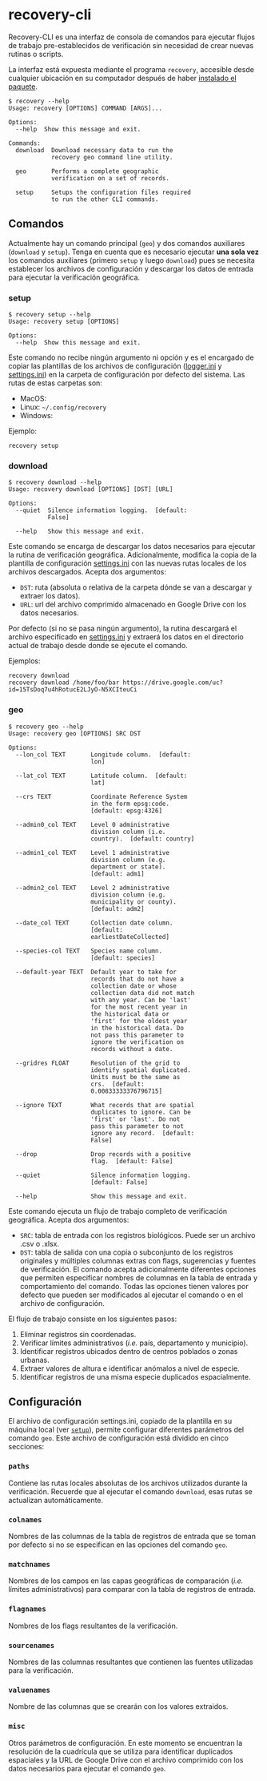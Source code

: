 # recovery-cli

Recovery-CLI es una interfaz de consola de comandos para ejecutar flujos de trabajo pre-establecidos de verificación sin necesidad de crear nuevas rutinas o scripts.

La interfaz está expuesta mediante el programa `recovery`, accesible desde cualquier ubicación en su computador después de haber [instalado el paquete](../../README.md#instalación).

```
$ recovery --help
Usage: recovery [OPTIONS] COMMAND [ARGS]...

Options:
  --help  Show this message and exit.

Commands:
  download  Download necessary data to run the
            recovery geo command line utility.

  geo       Performs a complete geographic
            verification on a set of records.

  setup     Setups the configuration files required
            to run the other CLI commands.
```

## Comandos
Actualmente hay un comando principal (`geo`) y dos comandos auxiliares (`download` y `setup`). Tenga en cuenta que es necesario ejecutar **una sola vez** los comandos auxiliares (primero `setup` y luego `download`) pues se necesita establecer los archivos de configuración y descargar los datos de entrada para ejecutar la verificación geográfica.

### setup
```
$ recovery setup --help
Usage: recovery setup [OPTIONS]

Options:
  --help  Show this message and exit.
```
Este comando no recibe ningún argumento ni opción y es el encargado de copiar las plantillas de los archivos de configuración ([logger.ini](config/logger.ini) y [settings.ini](config/settings.ini)) en la carpeta de configuración por defecto del sistema. Las rutas de estas carpetas son:

* MacOS:
* Linux: `~/.config/recovery`
* Windows:

Ejemplo:
```
recovery setup
```

### download
```
$ recovery download --help
Usage: recovery download [OPTIONS] [DST] [URL]

Options:
  --quiet  Silence information logging.  [default:
           False]

  --help   Show this message and exit.
```
Este comando se encarga de descargar los datos necesarios para ejecutar la rutina de verificación geográfica. Adicionalmente, modifica la copia de la plantilla de configuración [settings.ini](config/settings.ini) con las nuevas rutas locales de los archivos descargados. Acepta dos argumentos:

* `DST`: ruta (absoluta o relativa de la carpeta dónde se van a descargar y extraer los datos).
* `URL`: url del archivo comprimido almacenado en Google Drive con los datos necesarios.

Por defecto (si no se pasa ningún argumento), la rutina descargará el archivo especificado en [settings.ini](config/settings.ini) y extraerá los datos en el directorio actual de trabajo desde donde se ejecute el comando.

Ejemplos:
```
recovery download
recovery download /home/foo/bar https://drive.google.com/uc?id=15TsDoq7u4hRotucE2LJyO-N5XCIteuCi
```

### geo
```
$ recovery geo --help
Usage: recovery geo [OPTIONS] SRC DST

Options:
  --lon_col TEXT       Longitude column.  [default:
                       lon]

  --lat_col TEXT       Latitude column.  [default:
                       lat]

  --crs TEXT           Coordinate Reference System
                       in the form epsg:code.
                       [default: epsg:4326]

  --admin0_col TEXT    Level 0 administrative
                       division column (i.e.
                       country).  [default: country]

  --admin1_col TEXT    Level 1 administrative
                       division column (e.g.
                       department or state).
                       [default: adm1]

  --admin2_col TEXT    Level 2 administrative
                       division column (e.g.
                       municipality or county).
                       [default: adm2]

  --date_col TEXT      Collection date column.
                       [default:
                       earliestDateCollected]

  --species-col TEXT   Species name column.
                       [default: species]

  --default-year TEXT  Default year to take for
                       records that do not have a
                       collection date or whose
                       collection data did not match
                       with any year. Can be 'last'
                       for the most recent year in
                       the historical data or
                       'first' for the oldest year
                       in the historical data. Do
                       not pass this parameter to
                       ignore the verification on
                       records without a date.

  --gridres FLOAT      Resolution of the grid to
                       identify spatial duplicated.
                       Units must be the same as
                       crs.  [default:
                       0.00833333376796715]

  --ignore TEXT        What records that are spatial
                       duplicates to ignore. Can be
                       'first' or 'last'. Do not
                       pass this parameter to not
                       ignore any record.  [default:
                       False]

  --drop               Drop records with a positive
                       flag.  [default: False]

  --quiet              Silence information logging.
                       [default: False]

  --help               Show this message and exit.
```
Este comando ejecuta un flujo de trabajo completo de verificación geográfica. Acepta dos argumentos:

* `SRC`: tabla de entrada con los registros biológicos. Puede ser un archivo .csv o .xlsx.
* `DST`: tabla de salida con una copia o subconjunto de los registros originales y múltiples columnas extras con flags, sugerencias y fuentes de verificación. El comando acepta adicionalmente diferentes opciones que permiten especificar nombres de columnas en la tabla de entrada y comportamiento del comando. Todas las opciones tienen valores por defecto que pueden ser modificados al ejecutar el comando o en el archivo de configuración.

El flujo de trabajo consiste en los siguientes pasos:

1. Eliminar registros sin coordenadas.
2. Verificar límites administrativos (*i.e.* país, departamento y municipio).
3. Identificar registros ubicados dentro de centros poblados o zonas urbanas.
4. Extraer valores de altura e identificar anómalos a nivel de especie.
5. Identificar registros de una misma especie duplicados espacialmente.

## Configuración
El archivo de configuración settings.ini, copiado de la plantilla en su máquina local (ver [`setup`](#setup)), permite configurar diferentes parámetros del comando `geo`. Este archivo de configuración está dividido en cinco secciones:

### `paths`
Contiene las rutas locales absolutas de los archivos utilizados durante la verificación. Recuerde que al ejecutar el comando `download`, esas rutas se actualizan automáticamente.

### `colnames`
Nombres de las columnas de la tabla de registros de entrada que se toman por defecto si no se especifican en las opciones del comando `geo`.

### `matchnames`
Nombres de los campos en las capas geográficas de comparación (*i.e.* límites administrativos) para comparar con la tabla de registros de entrada.

### `flagnames`
Nombres de los flags resultantes de la verificación.

### `sourcenames`
Nombres de las columnas resultantes que contienen las fuentes utilizadas para la verificación.

### `valuenames`
Nombre de las columnas que se crearán con los valores extraidos.

### `misc`
Otros parámetros de configuración. En este momento se encuentran la resolución de la cuadrícula que se utiliza para identificar duplicados espaciales y la URL de Google Drive con el archivo comprimido con los datos necesarios para ejecutar el comando `geo`.
